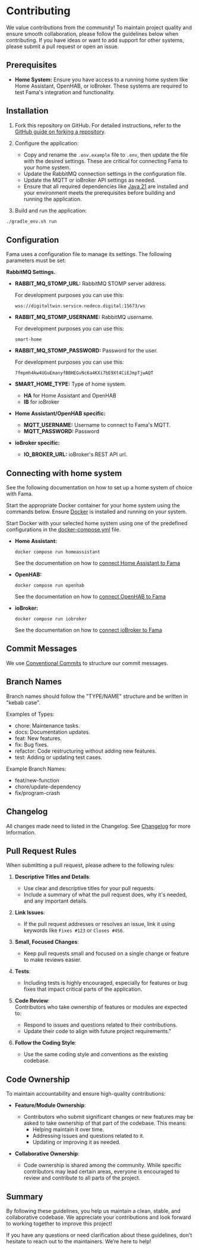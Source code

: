 # Contributing

We value contributions from the community! To maintain project quality and ensure smooth collaboration, please follow the guidelines below when contributing.
If you have ideas or want to add support for other systems, please submit a pull request or open an issue.

## Prerequisites
- **Home System:** Ensure you have access to a running home system like Home Assistant, OpenHAB, or ioBroker. These systems are required to test Fama's integration and functionality.

## Installation
1. Fork this repository on GitHub. For detailed instructions, refer to the [GitHub guide on forking a repository](https://docs.github.com/en/pull-requests/collaborating-with-pull-requests/working-with-forks/fork-a-repo).

2. Configure the application:
    - Copy and rename the `.env.example` file to `.env`, then update the file with the desired settings. These are critical for connecting Fama to your home system.
    - Update the RabbitMQ connection settings in the configuration file.
    - Update the MQTT or ioBroker API settings as needed.
    - Ensure that all required dependencies like [Java 21]() are installed and your environment meets the prerequisites before building and running the application.

3. Build and run the application:
```bash
./gradle_env.sh run
```


## Configuration
Fama uses a configuration file to manage its settings. The following parameters must be set:

**RabbitMQ Settings.**

- **RABBIT_MQ_STOMP_URL:** RabbitMQ STOMP server address.
    
    For development purposes you can use this:
    ```
    wss://digitaltwin.service.nedeco.digital:15673/ws
    ```

- **RABBIT_MQ_STOMP_USERNAME:** RabbitMQ username.
    
    For development purposes you can use this:
    ```
    smart-home
    ```

- **RABBIT_MQ_STOMP_PASSWORD:** Password for the user.
    
    For development purposes you can use this:
    ```
    7fmpmh4kw4UGuEmanyfBBHEGvNc6a4KXi7bE9Xt4CiEJmpTjwAQT
    ```

- **SMART_HOME_TYPE:** Type of home system.
    - **HA** for Home Assistant and OpenHAB
    - **IB** for ioBroker
- **Home Assistant/OpenHAB specific:**
  - **MQTT_USERNAME:** Username to connect to Fama's MQTT.
  - **MQTT_PASSWORD:** Password
- **ioBroker specific:**
  - **IO_BROKER_URL:** ioBroker's REST API url.


## Connecting with home system

See the following documentation on how to set up a home system of choice with Fama.

Start the appropriate Docker container for your home system using the commands below. Ensure [Docker](https://docs.docker.com/get-started/introduction/) is installed and running on your system.

Start Docker with your selected home system using one of the predefined configurations in the [docker-compose.yml](/docker-compose.yml) file.

- **Home Assistant:** 
    ```
    docker compose run homeassistant
    ```
    See the documentation on how to [connect Home Assistant to Fama](/documentation/homesystem/HOMEASSISTANT.md)

- **OpenHAB:** 
    ```
    docker compose run openhab
    ```
    See the documentation on how to [connect OpenHAB to Fama](/documentation/homesystem/OPENHAB.md)

- **ioBroker:** 
    ```
    docker compose run iobroker
    ```
    See the documentation on how to [connect ioBroker to Fama](/documentation/homesystem/IOBROKER.md)

## Commit Messages
We use [Conventional Commits](https://www.conventionalcommits.org/en/v1.0.0/) to structure our commit messages.

## Branch Names
Branch names should follow the "TYPE/NAME" structure and be written in "kebab case".

Examples of Types:
- chore: Maintenance tasks.
- docs: Documentation updates.
- feat: New features.
- fix: Bug fixes.
- refactor: Code restructuring without adding new features.
- test: Adding or updating test cases.

Example Branch Names:
- feat/new-function
- chore/update-dependency
- fix/program-crash

## Changelog
All changes made need to listed in the Changelog. See [Changelog](/CHANGELOG.md) for more Information.

## Pull Request Rules  

When submitting a pull request, please adhere to the following rules:  

1. **Descriptive Titles and Details**:  
   - Use clear and descriptive titles for your pull requests.  
   - Include a summary of what the pull request does, why it's needed, and any important details.  

2. **Link Issues**:  
   - If the pull request addresses or resolves an issue, link it using keywords like `Fixes #123` or `Closes #456`.  

3. **Small, Focused Changes**:  
   - Keep pull requests small and focused on a single change or feature to make reviews easier.  

4. **Tests**:  
   - Including tests is highly encouraged, especially for features or bug fixes that impact critical parts of the application.

5. **Code Review**:  
   Contributors who take ownership of features or modules are expected to:
    - Respond to issues and questions related to their contributions.
    - Update their code to align with future project requirements." 

6. **Follow the Coding Style**:  
   - Use the same coding style and conventions as the existing codebase.  

## Code Ownership  

To maintain accountability and ensure high-quality contributions:  

- **Feature/Module Ownership**:  
   - Contributors who submit significant changes or new features may be asked to take ownership of that part of the codebase. This means:  
     - Helping maintain it over time.  
     - Addressing issues and questions related to it.  
     - Updating or improving it as needed.  

- **Collaborative Ownership**:  
   - Code ownership is shared among the community. While specific contributors may lead certain areas, everyone is encouraged to review and contribute to all parts of the project.  

## Summary  

By following these guidelines, you help us maintain a clean, stable, and collaborative codebase. We appreciate your contributions and look forward to working together to improve this project!

If you have any questions or need clarification about these guidelines, don't hesitate to reach out to the maintainers. We’re here to help!